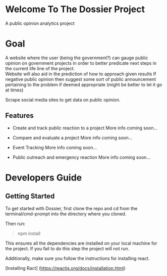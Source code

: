 # Welcome To The Dossier Project
A public opinion analytics project

# Goal
A website where the user (being the government?) can gauge public opinion on government projects in order to better predicate next steps in the current life line of the project.  
Website will also aid in the prediction of how to approach given results
If negative public opinion then suggest some sort of public announcement pertaining to the problem if deemed appropriate (might be better to let it go at times)

Scrape social media sites to get data on public opinion.

## Features

* Create and track public reaction to a project
More info coming soon...

* Compare and evaluate a project
More info coming soon...

* Event Tracking
More info coming soon...

* Public outreach and emergency reaction
More info coming soon...

# Developers Guide

## Getting Started
To get started with Dossier, first clone the repo and cd from the terminal/cmd-prompt into the directory where you cloned. 

Then run:

> npm install

This ensures all the dependencies are installed on your local machine for the project. If you fail to do this step the project will not run.

Additionally, make sure you follow the instructions for installing react.

[Installing Ract] (https://reactjs.org/docs/installation.html)
